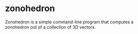 # zonohedron
Zonohedron is a simple command-line program that computes a zonohedron out of a collection of 3D vectors.
